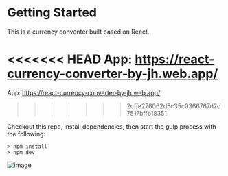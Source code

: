 # Getting Started
This is a currency conventer built based on React.

<<<<<<< HEAD
App: https://react-currency-converter-by-jh.web.app/
=======

App: https://react-currency-converter-by-jh.web.app/

>>>>>>> 2cffe276062d5c35c0366767d2d7517bffb18351

Checkout this repo, install dependencies, then start the gulp process with the following:
```
> npm install
> npm dev
```
![image](https://github.com/johnnyhsu1106/react-currency-converter/assets/18588513/ba1341e1-5b1c-49a8-b9d0-2c27e9e5058b)

